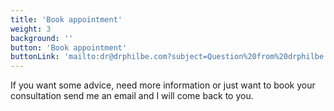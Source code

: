 ```yaml
---
title: 'Book appointment'
weight: 3
background: ''
button: 'Book appointment'
buttonLink: 'mailto:dr@drphilbe.com?subject=Question%20from%20drphilbe.com'
---
```


If you want some advice, need more information or just want to book your consultation send me an email and I will come back to you.
